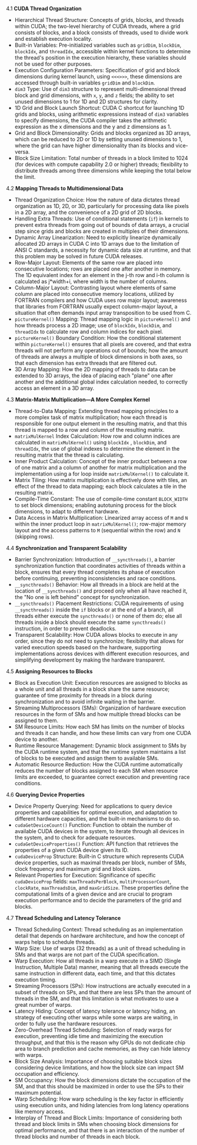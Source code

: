 4.1 **CUDA Thread Organization**

*   Hierarchical Thread Structure: Concepts of grids, blocks, and threads within CUDA; the two-level hierarchy of CUDA threads, where a grid consists of blocks, and a block consists of threads, used to divide work and establish execution locality.
*   Built-in Variables:  Pre-initialized variables such as `gridDim`, `blockDim`, `blockIdx`, and `threadIdx`, accessible within kernel functions to determine the thread's position in the execution hierarchy, these variables should not be used for other purposes.
*   Execution Configuration Parameters: Specification of grid and block dimensions during kernel launch, using `<<<>>>`, these dimensions are accessed through built-in variables `gridDim` and `blockDim`.
*  `dim3` Type: Use of `dim3` structure to represent multi-dimensional thread block and grid dimensions, with `x`, `y`, and `z` fields; the ability to set unused dimensions to 1 for 1D and 2D structures for clarity.
*   1D Grid and Block Launch Shortcut: CUDA C shortcut for launching 1D grids and blocks, using arithmetic expressions instead of `dim3` variables to specify dimensions, the CUDA compiler takes the arithmetic expression as the x dimensions and the y and z dimensions as 1.
*   Grid and Block Dimensionality:  Grids and blocks organized as 3D arrays, which can be reduced to 2D or 1D by setting unused dimensions to 1, where the grid can have higher dimensionality than its blocks and vice-versa.
*   Block Size Limitation:  Total number of threads in a block limited to 1024 (for devices with compute capability 2.0 or higher) threads; flexibility to distribute threads among three dimensions while keeping the total below the limit.

4.2  **Mapping Threads to Multidimensional Data**
*   Thread Organization Choice: How the nature of data dictates thread organization as 1D, 2D, or 3D, particularly for processing data like pixels in a 2D array, and the convenience of a 2D grid of 2D blocks.
*   Handling Extra Threads: Use of conditional statements (`if`) in kernels to prevent extra threads from going out of bounds of data arrays, a crucial step since grids and blocks are created in multiples of their dimensions.
*   Dynamic Array Linearization:  Need to explicitly linearize dynamically allocated 2D arrays in CUDA C into 1D arrays due to the limitation of ANSI C standards, a necessity for dynamic data size at runtime, and that this problem may be solved in future CUDA releases.
*   Row-Major Layout: Elements of the same row are placed into consecutive locations; rows are placed one after another in memory. The 1D equivalent index for an element in the j-th row and i-th column is calculated as j*width+i, where width is the number of columns.
*   Column-Major Layout: Contrasting layout where elements of same column are placed into consecutive memory locations, utilized by FORTRAN compilers and how CUDA uses row major layout; awareness that libraries from FORTRAN usually expect column-major layout, a situation that often demands input array transposition to be used from C.
*   `pictureKernel()` Mapping: Thread mapping logic in `pictureKernel()` and how threads process a 2D image; use of `blockIdx`, `blockDim`, and `threadIdx` to calculate row and column indices for each pixel.
*   `pictureKernel()` Boundary Condition: How the conditional statement within `pictureKernel()` ensures that all pixels are covered, and that extra threads will not perform any operations out of bounds; how the amount of threads are always a multiple of block dimensions in both axes, so that each dimension has extra threads that are filtered out.
*   3D Array Mapping: How the 2D mapping of threads to data can be extended to 3D arrays, the idea of placing each "plane" one after another and the additional global index calculation needed, to correctly access an element in a 3D array.

4.3 **Matrix-Matrix Multiplication—A More Complex Kernel**
*   Thread-to-Data Mapping: Extending thread mapping principles to a more complex task of matrix multiplication; how each thread is responsible for one output element in the resulting matrix, and that this thread is mapped to a row and column of the resulting matrix.
*  `matrixMulKernel` Index Calculation: How row and column indices are calculated in `matrixMulKernel()` using `blockIdx` , `blockDim`, and `threadIdx`, the use of global indexes to determine the element in the resulting matrix that the thread is calculating.
*   Inner Product Calculation: Concept of the inner product between a row of one matrix and a column of another for matrix multiplication and the implementation using a for loop inside `matrixMulKernel()` to calculate it.
*   Matrix Tiling: How matrix multiplication is effectively done with tiles, an effect of the thread to data mapping; each block calculates a tile in the resulting matrix.
*    Compile-Time Constant: The use of compile-time constant `BLOCK_WIDTH` to set block dimensions; enabling autotuning process for the block dimensions, to adapt to different hardware.
*   Data Access in Matrix Multiplication: Linearized array access of `M` and `N` within the inner product loop in `matrixMulKernel()`; row-major memory layout and the access patterns to `M` (sequential within the row) and `N` (skipping rows).

4.4 **Synchronization and Transparent Scalability**
*   Barrier Synchronization: Introduction of `__syncthreads()`, a barrier synchronization function that coordinates activities of threads within a block, ensures that every thread completes its phase of execution before continuing, preventing inconsistencies and race conditions.
*   `__syncthreads()` Behavior: How all threads in a block are held at the location of `__syncthreads()` and proceed only when all have reached it, the "No one is left behind" concept for synchronization.
*   `__syncthreads()` Placement Restrictions: CUDA requirements of using `__syncthreads()` inside the `if` blocks or at the end of a branch, all threads either execute the `syncthreads()` or none of them do; else all threads inside a block should execute the same `syncthreads()` instruction, in order to prevent deadlocks.
*   Transparent Scalability: How CUDA allows blocks to execute in any order, since they do not need to synchronize; flexibility that allows for varied execution speeds based on the hardware, supporting implementations across devices with different execution resources, and simplifying development by making the hardware transparent.

4.5  **Assigning Resources to Blocks**
*   Block as Execution Unit: Execution resources are assigned to blocks as a whole unit and all threads in a block share the same resource; guarantee of time proximity for threads in a block during synchronization and to avoid infinite waiting in the barrier.
*   Streaming Multiprocessors (SMs): Organization of hardware execution resources in the form of SMs and how multiple thread blocks can be assigned to them.
*   SM Resource Limits: How each SM has limits on the number of blocks and threads it can handle, and how these limits can vary from one CUDA device to another.
*   Runtime Resource Management: Dynamic block assignment to SMs by the CUDA runtime system, and that the runtime system maintains a list of blocks to be executed and assign them to available SMs.
*   Automatic Resource Reduction: How the CUDA runtime automatically reduces the number of blocks assigned to each SM when resource limits are exceeded, to guarantee correct execution and preventing race conditions.

4.6 **Querying Device Properties**
*   Device Property Querying: Need for applications to query device properties and capabilities for optimal execution, and adaptation to different hardware capacities, and the built-in mechanisms to do so.
*   `cudaGetDeviceCount()` Function: Function to obtain the number of available CUDA devices in the system, to iterate through all devices in the system, and to check for adequate resources.
*   `cudaGetDeviceProperties()` Function: API function that retrieves the properties of a given CUDA device given its ID.
*   `cudaDeviceProp` Structure: Built-in C structure which represents CUDA device properties, such as maximal threads per block, number of SMs, clock frequency and maximum grid and block sizes.
*   Relevant Properties for Execution: Significance of specific `cudaDeviceProp` fields: `maxThreadsPerBlock`, `multiProcessorCount`, `clockRate`, `maxThreadsDim`, and `maxGridSize`. These properties define the computational limits of a given device and are crucial to program execution performance and to decide the parameters of the grid and blocks.

4.7 **Thread Scheduling and Latency Tolerance**
*   Thread Scheduling Context: Thread scheduling as an implementation detail that depends on hardware architecture, and how the concept of warps helps to schedule threads.
*   Warp Size: Use of warps (32 threads) as a unit of thread scheduling in SMs and that warps are not part of the CUDA specification.
*   Warp Execution: How all threads in a warp execute in a SIMD (Single Instruction, Multiple Data) manner, meaning that all threads execute the same instruction in different data, each time, and that this dictates execution timing.
*   Streaming Processors (SPs):  How instructions are actually executed in a subset of threads on SPs, and that there are less SPs than the amount of threads in the SM, and that this limitation is what motivates to use a great number of warps.
*   Latency Hiding: Concept of latency tolerance or latency hiding, an strategy of executing other warps while some warps are waiting, in order to fully use the hardware resources.
*   Zero-Overhead Thread Scheduling: Selection of ready warps for execution, preventing idle time and maximizing the execution throughput, and that this is the reason why GPUs do not dedicate chip area to branch prediction and cache memories, as they can hide latency with warps.
*   Block Size Analysis: Importance of choosing suitable block sizes considering device limitations, and how the block size can impact SM occupation and efficiency.
*   SM Occupancy: How the block dimensions dictate the occupation of the SM, and that this should be maximized in order to use the SPs to their maximum potential.
*   Warp Scheduling: How warp scheduling is the key factor in efficiently using execution units, and hiding latencies from long latency operations like memory access.
*   Interplay of Thread and Block Limits: Importance of considering both thread and block limits in SMs when choosing block dimensions for optimal performance, and that there is an interaction of the number of thread blocks and number of threads in each block.
